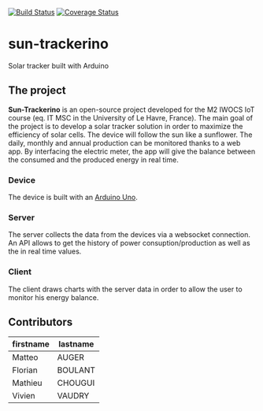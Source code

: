 [![Build Status](https://travis-ci.org/matteoauger/sun-trackerino.svg?branch=master)](https://travis-ci.org/matteoauger/sun-trackerino) [![Coverage Status](https://coveralls.io/repos/github/matteoauger/sun-trackerino/badge.svg?branch=master)](https://coveralls.io/github/matteoauger/sun-trackerino?branch=master)

# sun-trackerino 

Solar tracker built with Arduino

## The project

**Sun-Trackerino** is an open-source project developed for the M2 IWOCS IoT course (eq. IT MSC in the University of Le Havre, France).
The main goal of the project is to develop a solar tracker solution in order to maximize the efficiency of solar cells. The device will follow the sun like a sunflower.
The daily, monthly and annual production can be monitored thanks to a web app. By interfacing the electric meter, the app will
give the balance between the consumed and the produced energy in real time.

### Device

The device is built with an [Arduino Uno](https://store.arduino.cc/arduino-uno-rev3).

### Server

The server collects the data from the devices via a websocket connection. An API allows to get the history of power consuption/production as well as the in real time values. 

### Client

The client draws charts with the server data in order to allow the user to monitor his energy balance.

## Contributors

firstname | lastname 
----------|----------
Matteo    | AUGER    
Florian   | BOULANT  
Mathieu   | CHOUGUI  
Vivien    | VAUDRY   
